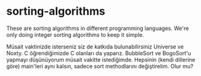 # sorting-algorithms

These are sorting algorithms in different programming languages.
We're only doing integer sorting algorithms to keep it simple.

Müsait vaktinizde isterseniz siz de katkıda bulunabilirsiniz Universe ve Noxty.
C öğrendiğimizde C olanları da yaparız.
BubbleSort ve BogoSort'u yapmayı düşünüyorum müsait vakitte istediğimde.
Hepsinin (kendi dillerine göre) main'leri aynı kalsın, sadece sort methodlarını değiştirelim.
Olur mu?
